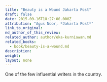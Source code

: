 ```yaml
---
title: "Beauty is a Wound Jakarta Post"
draft: false
date: 2015-09-16T18:27:00.000Z
attribution: "Agus Noor, *Jakarta Post*"
link_to_original:
nd_author_of_this_review:
related_author: author/eka-kurniawan.md
related_books:
  - book/beauty-is-a-wound.md
description:
weight:
layout: none
---
```

One of the few influential writers in the country.

